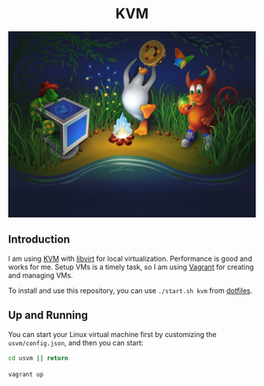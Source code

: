 <h1 align="center"> KVM </h1>

<p align="center">
  <img alt="logo" src="./.github/assets/logo.png" />
</p>

## Introduction

I am using [KVM](https://www.redhat.com/en/topics/virtualization/what-is-KVM)
with [libvirt](https://libvirt.org/) for local virtualization.
Performance is good and works for me.
Setup VMs is a timely task, so I am using [Vagrant](https://www.vagrantup.com/) for creating and managing VMs.

To install and use this repository, you can use `./start.sh kvm` from
[dotfiles](https://github.com/1995parham/dotfiles).

## Up and Running

You can start your Linux virtual machine first by customizing the `usvm/config.json`,
and then you can start:

```bash
cd usvm || return

vagrant up
```
